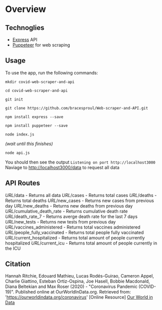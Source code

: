 # Overview

## Technoglies
- [Express](https://www.npmjs.com/package/express) API
- [Puppeteer](https://www.npmjs.com/package/puppeteer) for web scraping


## Usage
To use the app, run the following commands:

```mkdir covid-web-scraper-and-api```

```cd covid-web-scraper-and-api```

```git init```

```git clone https://github.com/bracesproul/Web-scraper-and-API.git```

```npm install express --save```

```npm install puppeteer --save```

```node index.js``` 

*(wait until this finishes)*

```node api.js```

You should then see the output ```Listening on port http://localhost3000```
Naviage to [http://localhost3000/data](http://localhost3000/data) to request all data


## API Routes
*URL*/data - Returns all data
*URL*/cases - Returns total cases
*URL*/deaths - Returns total deaths
*URL*/new_cases - Returns new cases from previous day
*URL*/new_deaths - Returns new deaths from previous day
*URL*/cumulative_death_rate - Returns cumulative death rate
*URL*/death_rate_7 - Returns averge death rate for the last 7 days
*URL*/new_tests - Returns new tests from previous day
*URL*/vaccines_administered - Returns total vaccines administered
*URL*/people_fully_vaccinated - Returns total people fully vaccinated
*URL*/current_hospitalized - Returns total amount of people currently hospitalized
*URL*/current_icu - Returns total amount of people currently in the ICU


## Citation
Hannah Ritchie, Edouard Mathieu, Lucas Rodés-Guirao, Cameron Appel, Charlie Giattino, Esteban Ortiz-Ospina, Joe Hasell, Bobbie Macdonald, Diana Beltekian and Max Roser (2020) - "Coronavirus Pandemic (COVID-19)". Published online at OurWorldInData.org. Retrieved from: 'https://ourworldindata.org/coronavirus' [Online Resource] [Our World in Data](https://ourworldindata.org/)